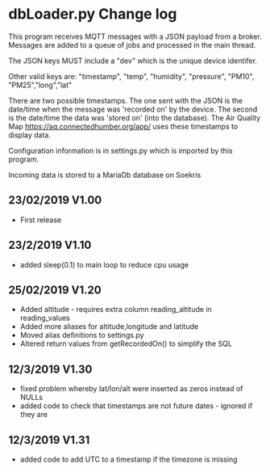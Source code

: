 # dbLoader.py Change log #

This program receives MQTT messages with a JSON payload from a broker. Messages are added to a queue of jobs and processed in the main thread.

The JSON keys MUST include a "dev" which is the unique device identifer.

Other valid keys are: "timestamp", "temp", "humidity", "pressure", "PM10", "PM25","long","lat"

There are two possible timestamps. The one sent with the JSON is the date/time when the message was 'recorded on'
by the device. The second is the date/time the data was 'stored on' (into the database). The Air Quality Map
 https://aq.connectedhumber.org/app/ uses these timestamps to display data.

Configuration information is in settings.py which is imported by this program.

Incoming data is stored to a MariaDb database on Soekris

## 23/02/2019 V1.00 ##
- First release

## 23/2/2019 V1.10 ##
- added sleep(0.1) to main loop to reduce cpu usage

## 25/02/2019 V1.20 ##

- Added altitude - requires extra column reading_altitude in reading_values
- Added more aliases for altitude,longitude and latitude
- Moved alias definitions to settings.py
- Altered return values from getRecordedOn() to simplify the SQL  

## 12/3/2019 V1.30 ##

- fixed problem whereby lat/lon/alt were inserted as zeros instead of NULLs
- added code to check that timestamps are not future dates - ignored if they are

## 12/3/2019 V1.31 ##

- added code to add UTC to a timestamp if the timezone is missing